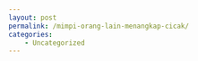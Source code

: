 ```yaml
---
layout: post
permalink: /mimpi-orang-lain-menangkap-cicak/
categories:
    - Uncategorized
---
```


